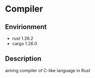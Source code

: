 # Compiler

## Envirionment

- rust 1.26.2
- cargo 1.26.0

## Description

aiming compiler of C-like language in Rust
